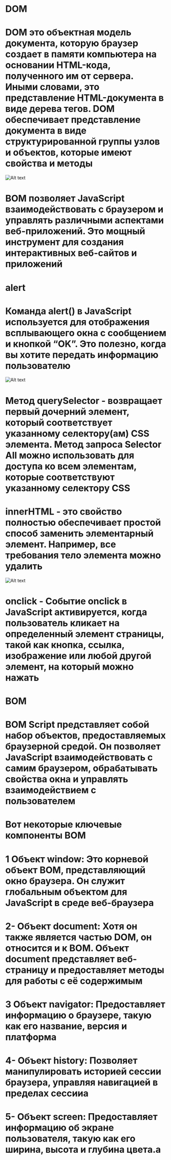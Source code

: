 # <span>DOM</span>
# <span>DOM это объектная модель документа, которую браузер создает в памяти компьютера на основании HTML-кода, полученного им от сервера. Иными словами, это представление HTML-документа в виде дерева тегов. DOM обеспечивает представление документа в виде структурированной группы узлов и объектов, которые имеют свойства и методы <span>
![Alt text](image.png)
# <span>BOM позволяет JavaScript взаимодействовать с браузером и управлять различными аспектами веб-приложений. Это мощный инструмент для создания интерактивных веб-сайтов и приложений</span>
# <span>alert</span>
# <span>Команда alert() в JavaScript используется для отображения всплывающего окна с сообщением и кнопкой “OK”. Это полезно, когда вы хотите передать информацию пользователю</span>
![Alt text](image-1.png)
# <span>Метод querySelector </span><span> - возвращает первый дочерний элемент, который соответствует указанному селектору(ам) CSS элемента. Метод запроса Selector All можно использовать для доступа ко всем элементам, которые соответствуют указанному селектору CSS</span>
# <span> innerHTML </span><span> - это свойство полностью обеспечивает простой способ заменить элементарный элемент. Например, все требования тело элемента можно удалить</span>
![Alt text](image-2.png)
# <span> onclick </span><span> - Событие onclick в JavaScript активируется, когда пользователь кликает на определенный элемент страницы, такой как кнопка, ссылка, изображение или любой другой элемент, на который можно нажать</span>
# <span>BOM</span>
# <span>BOM Script представляет собой набор объектов, предоставляемых браузерной средой. Он позволяет JavaScript взаимодействовать с самим браузером, обрабатывать свойства окна и управлять взаимодействием с пользователем</span>
# <span>Вот некоторые ключевые компоненты BOM</span>
# <span>1</span><span> Объект window: Это корневой объект BOM, представляющий окно браузера. Он служит глобальным объектом для JavaScript в среде веб-браузера </span>
# <span>2</span><span>- Объект document: Хотя он также является частью DOM, он относится и к BOM. Объект document представляет веб-страницу и предоставляет методы для работы с её содержимым </span>

# <span>3</span><span> Объект navigator: Предоставляет информацию о браузере, такую как его название, версия и платформа </span>
# <span>4</span><span>- Объект history: Позволяет манипулировать историей сессии браузера, управляя навигацией в пределах сессииа </span>
# <span>5</span><span>- Объект screen: Предоставляет информацию об экране пользователя, такую как его ширина, высота и глубина цвета.а </span>